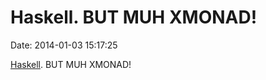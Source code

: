Haskell. BUT MUH XMONAD!
========================

Date: 2014-01-03 15:17:25

[Haskell](http://www.xkcd.com/1312/). BUT MUH XMONAD!
